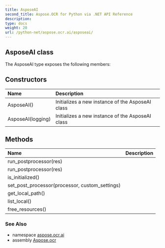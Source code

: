 ```yaml
---
title: AsposeAI
second_title: Aspose.OCR for Python via .NET API Reference
description: 
type: docs
weight: 20
url: /python-net/aspose.ocr.ai/asposeai/
---
```


## AsposeAI class



The AsposeAI type exposes the following members:
## Constructors
| Name | Description |
| :- | :- |
|AsposeAI()|Initializes a new instance of the AsposeAI class|
|AsposeAI(logging)|Initializes a new instance of the AsposeAI class|
## Methods
| Name | Description |
| :- | :- |
|run_postprocessor(res)|  |
|run_postprocessor(res)|  |
|is_initialized()|  |
|set_post_processor(processor, custom_settings)|  |
|get_local_path()|  |
|list_local()|  |
|free_resources()|  |

### See Also

* namespace [aspose.ocr.ai](/ocr/python-net/aspose.ocr.ai/)
* assembly [Aspose.ocr](/ocr/python-net/)

